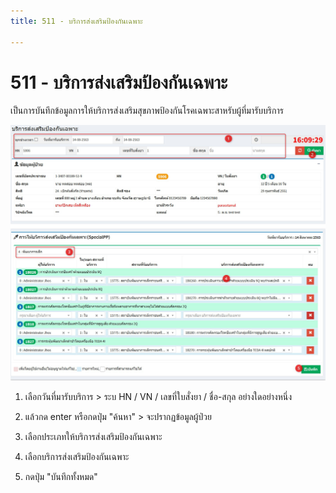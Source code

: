 ```yaml
---
title: 511 - บริการส่งเสริมป้องกันเฉพาะ

---
```


# 511 - บริการส่งเสริมป้องกันเฉพาะ

เป็นการบันทึกข้อมูลการให้บริการส่งเสริมสุขภาพป้องกันโรคเฉพาะสาหรับผู้ที่มารับบริการ

![Logo](./img/image511-1.png)

1. เลือกวันที่มารับบริการ > ระบ HN / VN / เลขที่ใบสั่งยา / ชื่อ-สกุล อย่างใดอย่างหนึ่ง 
   
2. แล้วกด enter หรือกดปุ่ม "ค้นหา" > จะปรากฏข้อมูลผู้ป่วย

3. เลือกประเภทให้บริการส่งเสริมป้องกันเฉพาะ
   
4. เลือกบริการส่งเสริมป้องกันเฉพาะ
   
5. กดปุ่ม "บันทึกทั้งหมด"
